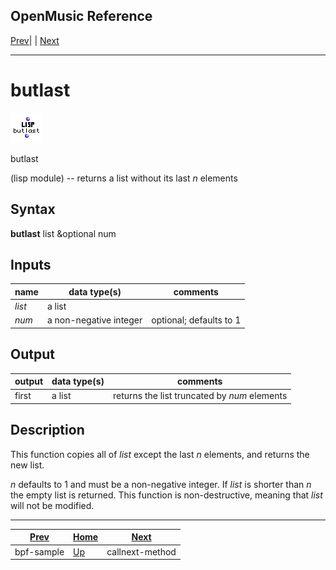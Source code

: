 OpenMusic Reference  
---  
[Prev](bpf-sample)| | [Next](callnext-method)  
  
* * *

# butlast

![](figures/functions/lisp/butlast.png)

  
  
butlast  
  
(lisp module) \-- returns a list without its last  _n_  elements  

## Syntax

   **butlast**  list &optional num  

## Inputs

name| data type(s)| comments  
---|---|---  
  _list_ |  a list|  
  _num_ |  a non-negative integer| optional; defaults to 1  
  
## Output

output| data type(s)| comments  
---|---|---  
first| a list| returns the list truncated by  _num_  elements  
  
## Description

This function copies all of  _list_  except the last  _n_  elements, and
returns the new list.

 _n_  defaults to 1 and must be a non-negative integer. If  _list_  is shorter
than  _n_  the empty list is returned. This function is non-destructive,
meaning that  _list_  will not be modified.

* * *

[Prev](bpf-sample)| [Home](index)| [Next](callnext-method)  
---|---|---  
bpf-sample| [Up](funcref.main)| callnext-method

